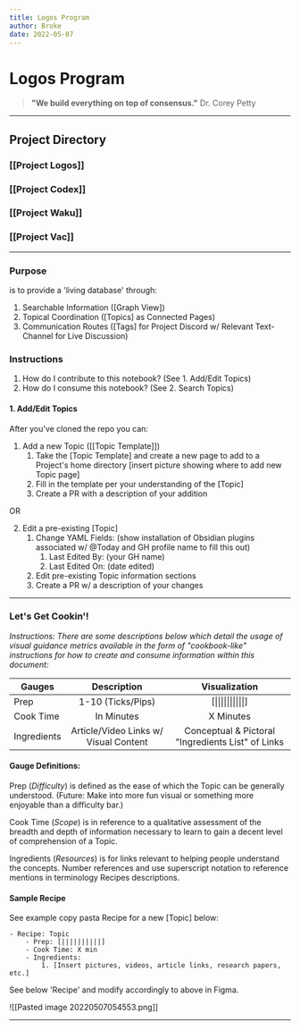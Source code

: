 ```yaml
---
title: Logos Program
author: Broke
date: 2022-05-07
---
```


# Logos Program
>**"We build everything on top of consensus."**
Dr. Corey Petty
---
## Project Directory
### [[Project Logos]]
### [[Project Codex]]
### [[Project Waku]]
### [[Project Vac]]
---
### Purpose
is to provide a 'living database' through:
1. Searchable Information ([Graph View])
2. Topical Coordination ([Topics] as Connected Pages)
3. Communication Routes ([Tags] for Project Discord w/ Relevant Text-Channel for Live Discussion)

### Instructions
1. How do I contribute to this notebook? (See 1. Add/Edit Topics)
2. How do I consume this notebook? (See 2. Search Topics)

#### 1. Add/Edit Topics
After you've cloned the repo you can:

1. Add a new Topic ([[Topic Template]])
	1. Take the [Topic Template] and create a new page to add to a Project's home directory
	[insert picture showing where to add new Topic page]
	2. Fill in the template per your understanding of the [Topic]
	3. Create a PR with a description of your addition

OR

2. Edit a pre-existing [Topic]
	1. Change YAML Fields: (show installation of Obsidian plugins associated w/ @Today and GH profile name to fill this out)
		1. Last Edited By: (your GH name)
		2. Last Edited On: (date edited)
	2. Edit pre-existing Topic information sections
	3. Create a PR w/ a description of your changes

---

### **Let's Get Cookin'!**
*Instructions: There are some descriptions below which detail the usage of visual guidance metrics available in the form of "cookbook-like" instructions for how to create and consume information within this document:*

|  Gauges      |     Description    | Visualization |
| --------     | :-----------: |  :----------:  |
|Prep    | 1-10 (Ticks/Pips) |  [&#124;&#124;&#124;&#124;&#124;&#124;&#124;&#124;&#124;&#124;]  | 
|Cook Time          | In Minutes | X Minutes |
|Ingredients     | Article/Video Links w/ Visual Content | Conceptual & Pictoral "Ingredients List" of Links|

#### **Gauge Definitions:**

Prep (*Difficulty*) is defined as the ease of which the Topic can be generally understood. (Future: Make into more fun visual or something more enjoyable than a difficulty bar.)

Cook Time (*Scope*) is in reference to a qualitative assessment of the breadth and depth of information necessary to learn to gain a decent level of comprehension of a Topic.

Ingredients (*Resources*) is for links relevant to helping people understand the concepts. Number references and use superscript notation to reference mentions in terminology Recipes descriptions.


#### Sample Recipe
See example copy pasta Recipe for a new [Topic] below:
```
- Recipe: Topic
	- Prep: [||||||||||]
	- Cook Time: X min
	- Ingredients: 
		1. [Insert pictures, videos, article links, research papers, etc.]
```

See below 'Recipe' and modify accordingly to above in Figma.

![[Pasted image 20220507054553.png]]

---
